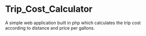 # Trip_Cost_Calculator

A simple web application built in php which calculates the trip cost according to distance and price per gallons.
